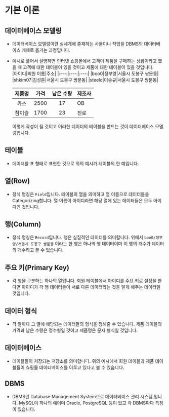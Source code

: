 # 기본 이론

## 데이터베이스 모델링

- 데이터베이스 모델링이란 실세계에 존재하는 사물이나 작업을 DBMS의 데이터베이스 개체로 옮기는 과정입니다.

- 예시로 풀어서 설명하면 인터넷 쇼핑몰에서 고객이 제품을 구매하는 상황이라고 했을 때 고객에 대한 테이블이 있을 것이고 제품에 대한 테이블이 있을 것입니다.  
  |아이디|회원 이름|주소|
  |:---:|:---:|:---:|
  |boo0|정부영|서울시 도봉구 쌍문동|
  |shkim07|김성훈|서울시 도봉구 쌍문동|
  |steelo|이승규|서울시 도봉구 쌍문동|

  | 제품명 | 가격 | 남은 수량 | 제조사 |
  | :----: | :--: | :-------: | ------ |
  |  카스  | 2500 |    17     | OB     |
  | 참이슬 | 1700 |    23     | 진로   |

  이렇게 작성이 될 것이고 이러한 데이터의 테이블을 만드는 것이 데이터베이스 모델링입니다.

## 테이블

- 데이터를 표 형태로 표현한 것으로 위의 예시가 테이블의 한 예입니다.

## 열(Row)

- 정식 명칭은 `Field`입니다. 테이블의 열을 의미하고 열 이름으로 데이터들을 Categorizing합니다. 열 이름이 아이디라면 해당 열에 있는 데이터들은 모두 아이디인 것입니다.

## 행(Column)

- 정식 명칭은 `Record`입니다. 행은 실질적인 데이터를 의미합니다. 위에서 `boo0/정부영/서울시 도봉구 쌍문동` 이라는 한 행은 하나의 행 데이터이며 이 행의 개수가 데이터의 개수라고 볼 수 있습니다.

## 주요 키(Primary Key)

- 각 행을 구분하는 하나의 열입니다. 회원 테이블에서 아이디를 주요 키로 설정을 한다면 아이디가 각 행 데이터들이 서로 다른 데이터라는 것을 알게 해주는 데이터일 것입니다.

## 데이터 형식

- 각 열마다 그 열에 해당되는 데이터들의 형식을 정해줄 수 있습니다. 제품 테이블의 가격과 남은 수량은 정수형일 것이고 제품명은 문자 형식일 것입니다.

## 데이터베이스

- 테이블들이 저장되는 저장소를 의미합니다. 위의 예시에서 회원 테이블과 제품 테이블들이 쇼핑몰 데이터베이스를 이루고 있다고 볼 수 있습니다.

## DBMS

- DBMS란 Database Management System으로 데이터베이스 관리 시스템 입니다. MySQL이 하나의 예이며 Oracle, PostgreSQL 등이 있고 각 DBMS마다 특징이 있습니다.
